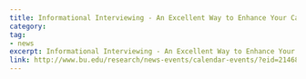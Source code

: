 ```yaml
---
title: Informational Interviewing - An Excellent Way to Enhance Your Career
category:
tag:
- news
excerpt: Informational Interviewing - An Excellent Way to Enhance Your Career. Featuring Lauren Celano of Propel Careers
link: http://www.bu.edu/research/news-events/calendar-events/?eid=214680
---
```

